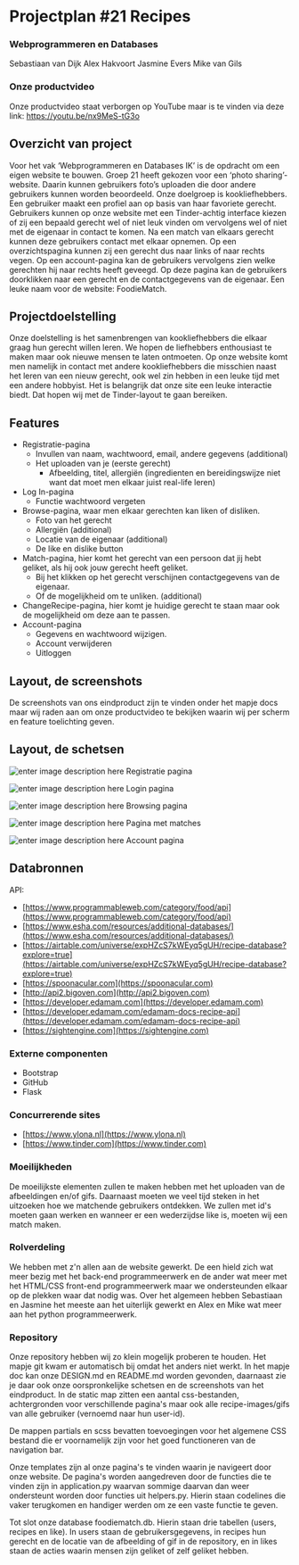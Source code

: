 # Projectplan #21 Recipes
### Webprogrammeren en Databases
Sebastiaan van Dijk
Alex Hakvoort
Jasmine Evers
Mike van Gils

### Onze productvideo
Onze productvideo staat verborgen op YouTube maar is te vinden via deze link:
 https://youtu.be/nx9MeS-tG3o

## Overzicht van project
Voor het vak ‘Webprogrammeren en Databases IK’ is de opdracht om een eigen website te bouwen. Groep 21 heeft gekozen voor een ‘photo sharing’-website.
Daarin kunnen gebruikers foto’s uploaden die door andere gebruikers kunnen worden beoordeeld. Onze doelgroep is kookliefhebbers.
Een gebruiker maakt een profiel aan op basis van haar favoriete gerecht. Gebruikers kunnen op onze website met een Tinder-achtig interface
kiezen of zij een bepaald gerecht wel of niet leuk vinden om vervolgens wel of niet met de eigenaar in contact te komen. Na een match van elkaars
gerecht kunnen deze gebruikers contact met elkaar opnemen. Op een overzichtspagina kunnen zij een gerecht dus naar links of naar rechts vegen.
Op een account-pagina kan de gebruikers vervolgens zien welke gerechten hij naar rechts heeft geveegd. Op deze pagina kan de gebruikers doorklikken
naar een gerecht en de contactgegevens van de eigenaar. Een leuke naam voor de website: FoodieMatch.

## Projectdoelstelling
Onze doelstelling is het samenbrengen van kookliefhebbers die elkaar graag hun gerecht willen leren. We hopen de liefhebbers enthousiast te maken
maar ook nieuwe mensen te laten ontmoeten. Op onze website komt men namelijk in contact met andere kookliefhebbers die misschien naast het leren
van een nieuw gerecht, ook wel zin hebben in een leuke tijd met een andere hobbyist. Het is belangrijk dat onze site een leuke interactie biedt.
Dat hopen wij met de Tinder-layout te gaan bereiken.

## Features
-   Registratie-pagina
	-   Invullen van naam, wachtwoord, email, andere gegevens (additional)
	-   Het uploaden van je (eerste gerecht)
		-   Afbeelding, titel, allergiën (ingredienten en bereidingswijze niet want dat moet men elkaar juist real-life leren)
-   Log In-pagina
	-   Functie wachtwoord vergeten
-   Browse-pagina, waar men elkaar gerechten kan liken of disliken.
	-   Foto van het gerecht
	-   Allergiën (additional)
	-   Locatie van de eigenaar (additional)
	-   De like en dislike button
-   Match-pagina, hier komt het gerecht van een persoon dat jij hebt geliket, als hij ook jouw gerecht heeft geliket.
	-   Bij het klikken op het gerecht verschijnen contactgegevens van de eigenaar.
	-   Of de mogelijkheid om te unliken. (additional)
-   ChangeRecipe-pagina, hier komt je huidige gerecht te staan maar ook de mogelijkheid om deze aan te passen.
-   Account-pagina
	-   Gegevens en wachtwoord wijzigen.
	-   Account verwijderen
	-   Uitloggen

## Layout, de screenshots
De screenshots van ons eindproduct zijn te vinden onder het mapje docs maar wij raden aan om onze productvideo te bekijken waarin wij per scherm en feature toelichting geven.

## Layout, de schetsen
![enter image description here](https://lh3.googleusercontent.com/plZgqXmlpuy6YpRWbDfXFlHnCvLFc1NSGLyadCqEJu8LaKtnmnMuEHNhx7GcGbDu4aSt3kA-R5vl)
Registratie pagina

![enter image description here](https://lh3.googleusercontent.com/tSAA0sD7tmG0cqqWeSUHi-0VS-dAPGHwzpIlLiY1E5btXE1XH6FMLdiayp0hEw-zPACpfdoZg8sO)
Login pagina

![enter image description here](https://lh3.googleusercontent.com/zkc5Ob_evkH29DvDUkiqfd7hzPqH_LUL7eGyolkzuGbtnCytkG-ukljYyqm-rbQu6zQT73UUckz8)
Browsing pagina

![enter image description here](https://lh3.googleusercontent.com/0ei5u6CnUNZUMg_CS4xhAQRmsPLvH1MynJ1jNXPn30cYp3DSFxtuacn9fYK0eCVguzRuvkSkzu0I)
Pagina met matches

![enter image description here](https://lh3.googleusercontent.com/K_gHOck9C03DnGqWqyCmCdcVc7_DZUxaE6-WJbqmki39EUnxZfo8sAWqGAUCypfy6XmMUfuL5bEq)
Account pagina

## Databronnen
API:
-   [https://www.programmableweb.com/category/food/api](https://www.programmableweb.com/category/food/api)
-   [https://www.esha.com/resources/additional-databases/](https://www.esha.com/resources/additional-databases/)
-   [https://airtable.com/universe/expHZcS7kWEyq5gUH/recipe-database?explore=true](https://airtable.com/universe/expHZcS7kWEyq5gUH/recipe-database?explore=true)
-   [https://spoonacular.com](https://spoonacular.com)
-   [http://api2.bigoven.com](http://api2.bigoven.com)
-   [https://developer.edamam.com](https://developer.edamam.com)
-   [https://developer.edamam.com/edamam-docs-recipe-api](https://developer.edamam.com/edamam-docs-recipe-api)
-   [https://sightengine.com](https://sightengine.com)

### Externe componenten
-   Bootstrap
-   GitHub
-   Flask

### Concurrerende sites
-   [https://www.ylona.nl](https://www.ylona.nl)
-   [https://www.tinder.com](https://www.tinder.com)

### Moeilijkheden
De moeilijkste elementen zullen te maken hebben met het uploaden van de afbeeldingen en/of gifs. Daarnaast moeten we veel tijd steken in het
uitzoeken hoe we matchende gebruikers ontdekken. We zullen met id's moeten gaan werken en wanneer er een wederzijdse like is, moeten wij een
match maken.

### Rolverdeling
We hebben met z'n allen aan de website gewerkt. De een hield zich wat meer bezig met het back-end programmeerwerk en de ander wat meer met het
HTML/CSS front-end programmeerwerk maar we ondersteunden elkaar op de plekken waar dat nodig was. Over het algemeen hebben Sebastiaan en Jasmine
het meeste aan het uiterlijk gewerkt en Alex en Mike wat meer aan het python programmeerwerk.

### Repository
Onze repository hebben wij zo klein mogelijk proberen te houden. Het mapje git kwam er automatisch bij omdat het anders niet werkt. In het mapje doc
kan onze DESIGN.md en README.md worden gevonden, daarnaast zie je daar ook onze oorspronkelijke schetsen en de screenshots van het eindproduct. In de static map
zitten een aantal css-bestanden, achtergronden voor verschillende pagina's maar ook alle recipe-images/gifs van alle gebruiker (vernoemd naar hun user-id).

De mappen partials en scss bevatten toevoegingen voor het algemene CSS bestand die er voornamelijk zijn voor het goed functioneren van de navigation bar.

Onze templates zijn al onze pagina's te vinden waarin je navigeert door onze website. De pagina's worden aangedreven door de functies die te vinden zijn in application.py
waarvan sommige daarvan dan weer ondersteunt worden door functies uit helpers.py. Hierin staan codelines die vaker terugkomen en handiger werden om ze een vaste functie te geven.

Tot slot onze database foodiematch.db. Hierin staan drie tabellen (users, recipes en like). In users staan de gebruikersgegevens, in recipes hun gerecht en de locatie van de afbeelding
of gif in de repository, en in likes staan de acties waarin mensen zijn geliket of zelf geliket hebben.

